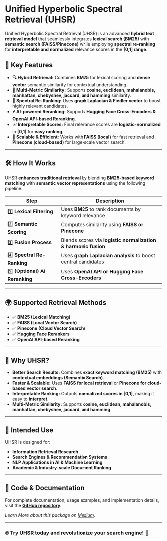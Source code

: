 # Unified Hyperbolic Spectral Retrieval (UHSR)

Unified Hyperbolic Spectral Retrieval (UHSR) is an advanced **hybrid text retrieval model** that seamlessly integrates **lexical search (BM25)** with **semantic search (FAISS/Pinecone)** while employing **spectral re-ranking** for **interpretable and normalized** relevance scores in the **[0,1] range**.

## 🚀 Key Features

- **🔍 Hybrid Retrieval:** Combines **BM25** for lexical scoring and **dense vector** semantic similarity for contextual understanding.
- **🎯 Multi-Metric Similarity:** Supports **cosine, euclidean, mahalanobis, manhattan, chebyshev, jaccard, and hamming** similarity.
- **🔬 Spectral Re-Ranking:** Uses **graph Laplacian & Fiedler vector** to boost highly relevant candidates.
- **⚡ AI-powered Reranking:** Supports **Hugging Face Cross-Encoders & OpenAI API-based Reranking**.
- **📈 Interpretable Scores:** Final relevance scores are **logistic-normalized** in **[0,1]** for **easy ranking**.
- **🚀 Scalable & Efficient:** Works with **FAISS (local)** for fast retrieval and **Pinecone (cloud-based)** for large-scale vector search.

---

## 🛠️ **How It Works**

UHSR **enhances traditional retrieval** by blending **BM25-based keyword matching** with **semantic vector representations** using the following pipeline:

| Step | Description |
|------|-------------|
| 1️⃣ **Lexical Filtering** | Uses **BM25** to rank documents by keyword relevance |
| 2️⃣ **Semantic Scoring** | Computes similarity using **FAISS or Pinecone** |
| 3️⃣ **Fusion Process** | Blends scores via **logistic normalization & harmonic fusion** |
| 4️⃣ **Spectral Re-Ranking** | Uses **graph Laplacian analysis** to boost central candidates |
| 5️⃣ **(Optional) AI Reranking** | Uses **OpenAI API or Hugging Face Cross-Encoders** |

---

## 🌍 **Supported Retrieval Methods**
- ✅ **BM25 (Lexical Matching)**
- ✅ **FAISS (Local Vector Search)**
- ✅ **Pinecone (Cloud Vector Search)**
- ✅ **Hugging Face Rerankers**
- ✅ **OpenAI API-based Reranking**

---

## 📌 **Why UHSR?**
- **Better Search Results:** Combines **exact keyword matching (BM25)** with **contextual embeddings (Semantic Search)**.
- **Faster & Scalable:** Uses **FAISS for local retrieval** or **Pinecone for cloud-based vector search**.
- **Interpretable Ranking:** Outputs **normalized scores in [0,1]**, making it easy to **interpret**.
- **Multi-Metric Similarity:** Supports **cosine, euclidean, mahalanobis, manhattan, chebyshev, jaccard, and hamming**.

---

## 🎯 **Intended Use**

UHSR is designed for:
- **Information Retrieval Research**
- **Search Engines & Recommendation Systems**
- **NLP Applications in AI & Machine Learning**
- **Academic & Industry-scale Document Ranking**

---

## 📂 **Code & Documentation**
For complete documentation, usage examples, and implementation details, visit the **[GitHub repository](https://github.com/vedaant00/uhsr).**

_Learn More about this package on [Medium](https://vedaantsingh706.medium.com/revolutionizing-text-retrieval-with-uhsr-a-hybrid-approach-combining-lexical-semantic-spectral-6c7e28c3e7d9)._

---

### 🔥 **Try UHSR today and revolutionize your search engine!** 🚀